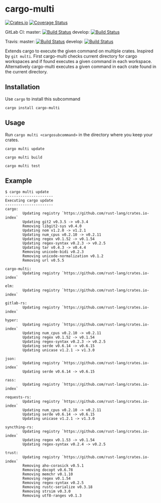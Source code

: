 # cargo-multi
[![Crates.io](https://img.shields.io/crates/v/cargo-multi.svg?style=plastic)](http://crates.io/crates/cargo-multi)
[![Coverage Status](https://coveralls.io/repos/github/imp/cargo-multi/badge.svg?branch=master)](https://coveralls.io/github/imp/cargo-multi?branch=master)

GitLab CI:
master: [![Build Status](https://gitlab.com/imp/cargo-multi/badges/master/build.svg)](https://gitlab.com/imp/cargo-multi/pipelines)
develop: [![Build Status](https://gitlab.com/imp/cargo-multi/badges/develop/build.svg)](https://gitlab.com/imp/cargo-multi/pipelines)

Travis:
master: [![Build Status](https://img.shields.io/travis/imp/cargo-multi/master.svg?style=plastic)](https://travis-ci.org/imp/cargo-multi)
develop: [![Build Status](https://img.shields.io/travis/imp/cargo-multi/develop.svg?style=plastic)](https://travis-ci.org/imp/cargo-multi)

Extends cargo to execute the given command on multiple crates. Inspired by `git multi`.
First cargo-multi checks current directory for cargo workspaces and if found executes a given command in each workspace. Alternatively cargo-multi executes a given command in each crate found in the current directory.

## Installation
Use `cargo` to install this subcommand
```
cargo install cargo-multi
```

## Usage
Run `cargo multi <cargosubcommand>` in the directory where you keep your crates.
```
cargo multi update
```
```
cargo multi build
```
```
cargo multi test
```

## Example
```
$ cargo multi update
----------------------
Executing cargo update
----------------------
cargo:
        Updating registry `https://github.com/rust-lang/crates.io-index`
        Updating git2 v0.3.5 -> v0.3.4
        Removing libgit2-sys v0.4.0
        Updating nom v1.2.0 -> v1.2.1
        Updating num_cpus v0.2.10 -> v0.2.11
        Updating regex v0.1.52 -> v0.1.54
        Updating regex-syntax v0.2.3 -> v0.2.5
        Updating tar v0.4.3 -> v0.4.4
        Removing unicode-bidi v0.2.3
        Removing unicode-normalization v0.1.2
        Removing url v0.5.5

cargo-multi:
        Updating registry `https://github.com/rust-lang/crates.io-index`

elm:
        Updating registry `https://github.com/rust-lang/crates.io-index`

gitlab-rs:
        Updating registry `https://github.com/rust-lang/crates.io-index`

hyper:
        Updating registry `https://github.com/rust-lang/crates.io-index`
        Updating num_cpus v0.2.10 -> v0.2.11
        Updating regex v0.1.52 -> v0.1.54
        Updating regex-syntax v0.2.3 -> v0.2.5
        Updating serde v0.6.14 -> v0.6.15
        Updating unicase v1.2.1 -> v1.3.0

json:
        Updating registry `https://github.com/rust-lang/crates.io-index`
        Updating serde v0.6.14 -> v0.6.15

rass:
        Updating registry `https://github.com/rust-lang/crates.io-index`

requests-rs:
        Updating registry `https://github.com/rust-lang/crates.io-index`
        Updating num_cpus v0.2.10 -> v0.2.11
        Updating serde v0.6.14 -> v0.6.15
        Updating unicase v1.2.1 -> v1.3.0

syncthing-rs:
        Updating registry `https://github.com/rust-lang/crates.io-index`
        Updating regex v0.1.53 -> v0.1.54
        Updating regex-syntax v0.2.4 -> v0.2.5

trust:
        Updating registry `https://github.com/rust-lang/crates.io-index`
        Removing aho-corasick v0.5.1
        Removing docopt v0.6.78
        Removing memchr v0.1.10
        Removing regex v0.1.54
        Removing regex-syntax v0.2.5
        Removing rustc-serialize v0.3.18
        Removing strsim v0.3.0
        Removing utf8-ranges v0.1.3
```
